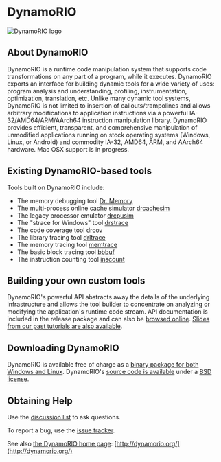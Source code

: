 # DynamoRIO

![DynamoRIO logo](http://www.burningcutlery.com/images/dynamorio/drlogo.png)

## About DynamoRIO

DynamoRIO is a runtime code manipulation system that supports code
transformations on any part of a program, while it executes. DynamoRIO
exports an interface for building dynamic tools for a wide variety of uses:
program analysis and understanding, profiling, instrumentation,
optimization, translation, etc. Unlike many dynamic tool systems, DynamoRIO
is not limited to insertion of callouts/trampolines and allows arbitrary
modifications to application instructions via a powerful IA-32/AMD64/ARM/AArch64
instruction manipulation library. DynamoRIO provides efficient,
transparent, and comprehensive manipulation of unmodified applications
running on stock operating systems (Windows, Linux, or Android) and commodity
IA-32, AMD64, ARM, and AArch64 hardware.  Mac OSX support is in progress.

## Existing DynamoRIO-based tools

Tools built on DynamoRIO include:

- The memory debugging tool [Dr. Memory](http://drmemory.org)
- The multi-process online cache simulator
  [drcachesim](http://dynamorio.org/docs/page_drcachesim.html)
- The legacy processor emulator
  [drcpusim](http://dynamorio.org/docs/page_drcpusim.html)
- The "strace for Windows" tool [drstrace](http://drmemory.org/strace_for_windows.html)
- The code coverage tool [drcov](http://dynamorio.org/docs/page_drcov.html)
- The library tracing tool [drltrace](http://dynamorio.org/docs/page_drltrace.html)
- The memory tracing tool [memtrace](https://github.com/DynamoRIO/dynamorio/blob/master/api/samples/memtrace.c)
- The basic block tracing tool [bbbuf](https://github.com/DynamoRIO/dynamorio/blob/master/api/samples/bbbuf.c)
- The instruction counting tool [inscount](https://github.com/DynamoRIO/dynamorio/blob/master/api/samples/inscount.cpp)

## Building your own custom tools

DynamoRIO's powerful API abstracts away the details of the underlying
infrastructure and allows the tool builder to concentrate on analyzing or
modifying the application's runtime code stream.  API documentation is
included in the release package and can also be [browsed
online](http://dynamorio.org/docs/).  [Slides from our past tutorials are
also available](https://github.com/DynamoRIO/dynamorio/wiki/Downloads).

## Downloading DynamoRIO

DynamoRIO is available free of charge as a [binary package for both Windows
and Linux](https://github.com/DynamoRIO/dynamorio/wiki/Downloads).
DynamoRIO's [source code is
available](https://github.com/DynamoRIO/dynamorio) under a [BSD
license](https://github.com/DynamoRIO/dynamorio/blob/master/License.txt).

## Obtaining Help

Use the [discussion list](http://groups.google.com/group/DynamoRIO-Users)
to ask questions.

To report a bug, use the [issue
tracker](https://github.com/DynamoRIO/dynamorio/issues).

See also [the DynamoRIO home page](http://dynamorio.org/): [http://dynamorio.org/](http://dynamorio.org/)
